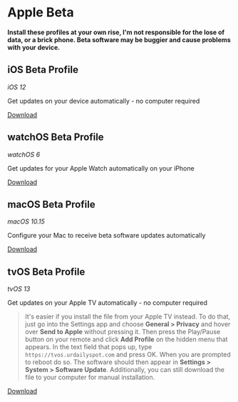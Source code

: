 # Apple Beta
**Install these profiles at your own rise, I'm not responsible for the lose of data, or a brick phone. Beta software may be buggier and cause problems with your device.**

## iOS Beta Profile
*iOS 12*

Get updates on your device automatically - no computer required

[Download](https://github.com/MrJeffFeng/apple-beta/raw/master/iOS_12_Beta_Profile.mobileconfig)

## watchOS Beta Profile
*watchOS 6*

Get updates for your Apple Watch automatically on your iPhone

[Download](https://github.com/MrJeffFeng/apple-beta/raw/master/watchOS_6_Beta_Profile.mobileconfig)

## macOS Beta Profile
*macOS 10.15*

Configure your Mac to receive beta software updates automatically

[Download](https://github.com/MrJeffFeng/apple-beta/raw/master/macOSCatalinaDeveloperBeta.dmg)

## tvOS Beta Profile
*tvOS 13*

Get updates on your Apple TV automatically - no computer required
> It's easier if you install the file from your Apple TV instead. To do that, just go into the Settings app and choose **General > Privacy** and hover over **Send to Apple** without pressing it. Then press the Play/Pause button on your remote and click **Add Profile** on the hidden menu that appears. In the text field that pops up, type `https://tvos.urdailyspot.com` and press OK. When you are prompted to reboot do so. The software should then appear in **Settings > System > Software Update**. Additionally, you can still download the file to your computer for manual installation.

[Download](https://github.com/MrJeffFeng/apple-beta/raw/master/tvOS_13_Beta_Profile.mobileconfig)
